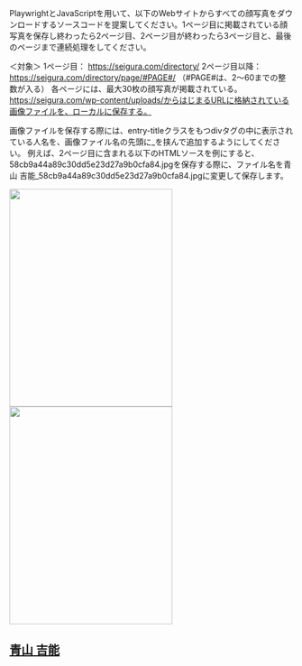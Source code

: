 PlaywrightとJavaScriptを用いて、以下のWebサイトからすべての顔写真をダウンロードするソースコードを提案してください。1ページ目に掲載されている顔写真を保存し終わったら2ページ目、2ページ目が終わったら3ページ目と、最後のページまで連続処理をしてください。

＜対象＞
1ページ目： https://seigura.com/directory/
2ページ目以降： https://seigura.com/directory/page/#PAGE#/ （#PAGE#は、2～60までの整数が入る）
各ページには、最大30枚の顔写真が掲載されている。https://seigura.com/wp-content/uploads/からはじまるURLに格納されている画像ファイルを、ローカルに保存する。

画像ファイルを保存する際には、entry-titleクラスをもつdivタグの中に表示されている人名を、画像ファイル名の先頭に_を挟んで追加するようにしてください。
例えば、2ページ目に含まれる以下のHTMLソースを例にすると、58cb9a44a89c30dd5e23d27a9b0cfa84.jpgを保存する際に、ファイル名を青山 吉能_58cb9a44a89c30dd5e23d27a9b0cfa84.jpgに変更して保存します。

<div class="col-lg-2 col-md-3 col-4"><div id="post-117" class="archive-list-item post-117 directory type-directory status-publish has-post-thumbnail directory_t-index-a"><div class="archive-thumbnail"> <a href="https://seigura.com/directory/117/" data-wpel-link="internal"> <img width="289" height="386" src="https://seigura.com/wp-content/uploads/2025/04/58cb9a44a89c30dd5e23d27a9b0cfa84.jpg" class="trim-mid wp-post-image ls-is-cached lazyloaded" alt="" decoding="async" fetchpriority="high" data-src="https://seigura.com/wp-content/uploads/2025/04/58cb9a44a89c30dd5e23d27a9b0cfa84.jpg"><noscript><img width="289" height="386" src="https://seigura.com/wp-content/uploads/2025/04/58cb9a44a89c30dd5e23d27a9b0cfa84.jpg" class="trim-mid wp-post-image" alt="" decoding="async" fetchpriority="high" data-eio="l" /></noscript> </a></div><div class="archive-desc"><div class="entry-title"><h2><a href="https://seigura.com/directory/117/" rel="bookmark" data-wpel-link="internal">青山 吉能</a></h2></div></div></div></div>